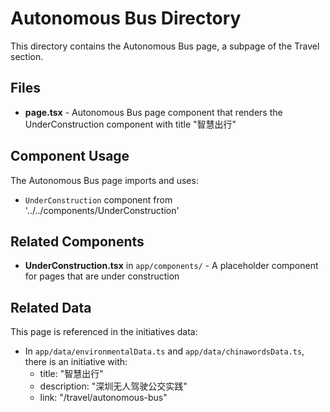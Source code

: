 # Autonomous Bus Directory

This directory contains the Autonomous Bus page, a subpage of the Travel section.

## Files

- **page.tsx** - Autonomous Bus page component that renders the UnderConstruction component with title "智慧出行"

## Component Usage

The Autonomous Bus page imports and uses:
- `UnderConstruction` component from '../../components/UnderConstruction'

## Related Components

- **UnderConstruction.tsx** in `app/components/` - A placeholder component for pages that are under construction

## Related Data

This page is referenced in the initiatives data:
- In `app/data/environmentalData.ts` and `app/data/chinawordsData.ts`, there is an initiative with:
  - title: "智慧出行"
  - description: "深圳无人驾驶公交实践"
  - link: "/travel/autonomous-bus"
